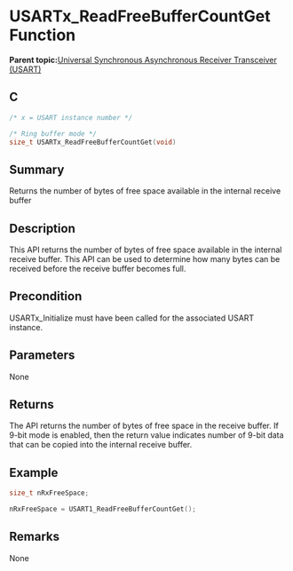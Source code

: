 # USARTx\_ReadFreeBufferCountGet Function

**Parent topic:**[Universal Synchronous Asynchronous Receiver Transceiver \(USART\)](GUID-5ED4F08A-8227-486D-9727-78BD47CA0866.md)

## C

```c
/* x = USART instance number */

/* Ring buffer mode */
size_t USARTx_ReadFreeBufferCountGet(void)
```

## Summary

Returns the number of bytes of free space available in the internal receive buffer

## Description

This API returns the number of bytes of free space available in the internal receive buffer. This API can be used to determine how many bytes can be received before the receive buffer becomes full.

## Precondition

USARTx\_Initialize must have been called for the associated USART instance.

## Parameters

None

## Returns

The API returns the number of bytes of free space in the receive buffer. If 9-bit mode is enabled, then the return value indicates number of 9-bit data that can be copied into the internal receive buffer.

## Example

```c
size_t nRxFreeSpace;

nRxFreeSpace = USART1_ReadFreeBufferCountGet();

```

## Remarks

None

